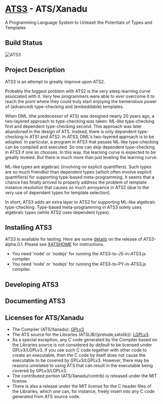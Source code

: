 # [ATS3](http://www.ats-lang.org/) - ATS/Xanadu

A Programming Language System to Unleash the Potentials of Types
and Templates

## Build Status

![ATS3](https://github.com/githwxi/ATS-Xanadu/actions/workflows/main.yml/badge.svg)

## Project Description

ATS3 is an attempt to greatly improve upon ATS2.

Probably the biggest problem with ATS2 is the _very_ steep learning
curve associated with it. Very few programmers were able to ever
overcome it to reach the point where they could truly start enjoying
the tremendous power of (advanced) type-checking and (embeddable)
templates.

When DML (the predecessor of ATS) was designed nearly 20 years ago, a
two-layered approach to type-checking was taken: ML-like type-checking
first and dependent type-checking second. This approach was later
abandoned in the design of ATS. Instead, there is only dependent
type-checking in ATS1 and ATS2. In ATS3, DML's two-layered approach is
to be adopted. In particular, a program in ATS3 that passes ML-like
type-checking can be compiled and executed. So one can skip dependent
type-checking in ATS3 if one so chooses. In this way, the learning
curve is expected to be greatly leveled. But there is much more than
just leveling the learning curve.

ML-like types are algebraic (involving no explicit quantifiers). Such
types are so much friendlier than dependent types (which often involve
explicit quantifiers) for supporting type-based meta-programming. It
seems that a chance has finally arrived to properly address the
problem of template instance resolution that causes so much annoyance
in ATS2 (due to the very use of dependent types for template selection).

In short, ATS3 adds an extra layer to ATS2 for supporting ML-like
algebraic type-checking. Type-based meta-programming in ATS3 solely
uses algebraic types (while ATS2 uses dependent types).

## Installing ATS3

ATS3 is available for testing.
Here are some [details](https://groups.google.com/g/ats-lang-users/c/C3-PWokjYTA)
on the release of ATS3-alpha.0.1. Please see [XATSHOME](https://github.com/githwxi/XATSHOME)
for instructions.

- You need 'node' or 'nodejs' for running the ATS3-to-JS-in-ATS3.js compiler.
- You need 'node' or 'nodejs' for running the ATS3-to-PY-in-ATS3.js compiler.

## Developing ATS3

## Documenting ATS3

## Licenses for ATS/Xanadu

- The Compiler (ATS/Xanadu):
  [GPLv3](https://github.com/githwxi/ATS-Xanadu/blob/master/COPYING-gpl-3.0.txt)
- The ATS source for the Libraries (ATSLIB/{prelude,xatslib}):
  [LGPLv3](https://github.com/githwxi/ATS-Xanadu/blob/master/COPYING-lgpl-3.0.txt).
- As a special exception, any C code generated by the Compiler based on the Libraries
  source is not considered _by_ _default_ to be licensed under GPLv3/LGPLv3. If you use
  such C code together with other code to create an executable, then the C code by itself
  does not cause the executable to be covered by GPLv3/LGPLv3. However, there may be reasons
  unrelated to using ATS that can result in the executable being covered by GPLv3/LGPLv3.
- The contributed portion (ATS/Xanadu/contrib) is released under the MIT license.
- There is also a release under the MIT license for the C header files of the Libraries,
  which one can, for instance, freely insert into any C code generated from ATS source code.
